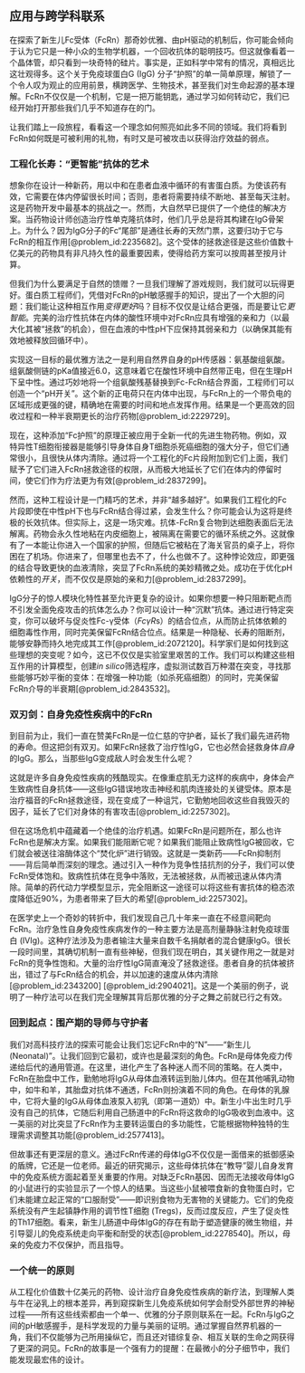 ## 应用与跨学科联系

在探索了新生儿Fc受体（FcRn）那奇妙优雅、由pH驱动的机制后，你可能会倾向于认为它只是一种小众的生物学机器，一个回收抗体的聪明技巧。但这就像看着一个晶体管，却只看到一块奇特的硅片。事实是，正如科学中常有的情况，真相远比这壮观得多。这个关于免疫球蛋白G (IgG) 分子“护照”的单一简单原理，解锁了一个令人叹为观止的应用前景，横跨医学、生物技术，甚至我们对生命起源的基本理解。FcRn不仅仅是一个机制，它是一把万能钥匙，通过学习如何转动它，我们已经开始打开那些我们几乎不知道存在的门。

让我们踏上一段旅程，看看这一个理念如何照亮如此多不同的领域。我们将看到FcRn如何既是可被利用的礼物，有时又是可被攻击以获得治疗效益的弱点。

### 工程化长寿：“更智能”抗体的艺术

想象你在设计一种新药，用以中和在患者血液中循环的有害蛋白质。为使该药有效，它需要在体内停留很长时间；否则，患者将需要持续不断地、甚至每天注射。这是药物开发中最基本的挑战之一。然而，大自然早已提供了一个绝佳的解决方案。当药物设计师创造治疗性单克隆抗体时，他们几乎总是将其构建在IgG骨架上。为什么？因为IgG分子的Fc“尾部”是通往长寿的天然门票，这要归功于它与FcRn的相互作用[@problem_id:2235682]。这个受体的拯救途径是这些价值数十亿美元的药物具有非凡持久性的最重要因素，使得给药方案可以按周甚至按月计算。

但我们为什么要满足于自然的馈赠？一旦我们理解了游戏规则，我们就可以玩得更好。蛋白质工程师们，凭借对FcRn的pH敏感握手的知识，提出了一个大胆的问题：我们能让这种相互作用*变得更好*吗？目标不仅仅是让结合更强，而是要让它*更智能*。完美的治疗性抗体在内体的酸性环境中对FcRn应具有增强的亲和力（以最大化其被“拯救”的机会），但在血液的中性pH下应保持其弱亲和力（以确保其能有效地被释放回循环中）。

实现这一目标的最优雅方法之一是利用自然界自身的pH传感器：氨基酸组氨酸。组氨酸侧链的$\text{pKa}$值接近$6.0$，这意味着它在酸性环境中自然带正电，但在生理pH下呈中性。通过巧妙地将一个组氨酸残基替换到Fc-FcRn结合界面，工程师们可以创造一个“pH开关”。这个新的正电荷只在内体中出现，与FcRn上的一个带负电的区域形成更强的键，精确地在需要的时间和地点发挥作用。结果是一个更高效的回收过程和一种半衰期更长的治疗药物[@problem_id:2229729]。

现在，这种添加“Fc护照”的原理正被应用于全新一代的先进生物药物。例如，双特异性T细胞衔接器是能够引导身体自身T细胞杀死癌细胞的强大分子，但它们通常很小，且很快从体内清除。通过将一个工程化的Fc片段附加到它们上面，我们赋予了它们进入FcRn拯救途径的权限，从而极大地延长了它们在体内的停留时间，使它们作为疗法更为有效[@problem_id:2837299]。

然而，这种工程设计是一门精巧的艺术，并非“越多越好”。如果我们工程化的Fc片段即使在中性pH下也与FcRn结合得过紧，会发生什么？你可能会认为这将是终极的长效抗体。但实际上，这是一场灾难。抗体-FcRn复合物到达细胞表面后无法解离。药物会永久性地粘在内皮细胞上，被隔离在需要它的循环系统之外。这就像有了一本能让你进入一个国家的护照，但随后它被粘在了海关官员的桌子上，将你困在了机场。你进来了，但哪里也去不了，什么也做不了。这种悖论效应，即更强的结合导致更快的血液清除，突显了FcRn系统的美妙精微之处。成功在于优化pH依赖性的*开关*，而不仅仅是原始的亲和力[@problem_id:2837299]。

IgG分子的惊人模块化特性甚至允许更复杂的设计。如果你想要一种只阻断靶点而不引发全面免疫攻击的抗体怎么办？你可以设计一种“沉默”抗体。通过进行特定突变，你可以破坏与促炎性Fc-γ受体（$Fc\gamma R$s）的结合位点，从而防止抗体依赖的细胞毒性作用，同时完美保留FcRn结合位点。结果是一种隐秘、长寿的阻断剂，能够安静而持久地完成其工作[@problem_id:2072120]。科学家们是如何找到这些理想的突变呢？如今，这已不仅仅是实验室里艰苦的工作。我们可以构建这些相互作用的计算模型，创建*in silico*筛选程序，虚拟测试数百万种潜在突变，寻找那些能够巧妙平衡的变体：在增强一种功能（如杀死癌细胞）的同时，完美保留FcRn介导的半衰期[@problem_id:2843532]。

### 双刃剑：自身免疫性疾病中的FcRn

到目前为止，我们一直在赞美FcRn是一位仁慈的守护者，延长了我们最先进药物的寿命。但这把剑有双刃。如果FcRn拯救了治疗性IgG，它也必然会拯救身体*自身*的IgG。那么，当那些IgG变成敌人时会发生什么呢？

这就是许多自身免疫性疾病的残酷现实。在像重症肌无力这样的疾病中，身体会产生致病性自身抗体——这些IgG错误地攻击神经和肌肉连接处的关键受体。原本是治疗福音的FcRn拯救途径，现在变成了一种诅咒，它勤勉地回收这些自我毁灭的因子，延长了它们对身体的有害攻击[@problem_id:2257302]。

但在这场危机中蕴藏着一个绝佳的治疗机遇。如果FcRn是问题所在，那么也许FcRn也是解决方案。如果我们能阻断它呢？如果我们能阻止致病性IgG被回收，它们就会被送往溶酶体这个“焚化炉”进行销毁。这就是一类新药——FcRn抑制剂——背后简单而深刻的理念。通过引入一种作为竞争性拮抗剂的分子，我们可以使FcRn受体饱和。致病性抗体在竞争中落败，无法被拯救，从而被迅速从体内清除。简单的药代动力学模型显示，完全阻断这一途径可以将这些有害抗体的稳态浓度降低近$90\%$，为患者带来了巨大的希望[@problem_id:2257302]。

在医学史上一个奇妙的转折中，我们发现自己几十年来一直在不经意间靶向FcRn。治疗急性自身免疫性疾病发作的一种主要方法是高剂量静脉注射免疫球蛋白 (IVIg)。这种疗法涉及为患者输注大量来自数千名捐献者的混合健康IgG。很长一段时间里，其确切机制一直有些神秘，但我们现在明白，其关键作用之一就是对FcRn的竞争性饱和。大量的治疗性IgG简直淹没了拯救途径。患者自身的抗体被挤出，错过了与FcRn结合的机会，并以加速的速度从体内清除[@problem_id:2343200] [@problem_id:2904021]。这是一个美丽的例子，说明了一种疗法可以在我们完全理解其背后那优雅的分子之舞之前就已行之有效。

### 回到起点：围产期的导师与守护者

我们对高科技疗法的探索可能会让我们忘记FcRn中的“N”——“新生儿(Neonatal)”。让我们回到它最初，或许也是最深刻的角色。FcRn是母体免疫力传递给后代的通用管道。在这里，进化产生了各种迷人而不同的策略。在人类中，FcRn在胎盘中工作，勤勉地将IgG从母体血液转运到胎儿体内。但在其他哺乳动物中，如牛和羊，其胎盘对抗体不通透，FcRn则扮演着不同的角色。在母体的乳腺中，它将大量的IgG从母体血液泵入初乳（即第一道奶）中。新生小牛出生时几乎没有自己的抗体，它随后利用自己肠道中的FcRn将这救命的IgG吸收到血液中。这一美丽的对比突显了FcRn作为主要转运蛋白的多功能性，它能根据物种独特的生理需求调整其功能[@problem_id:2577413]。

但故事还有更深层的意义。通过FcRn传递的母体IgG不仅仅是一面借来的抵御感染的盾牌，它还是一位老师。最近的研究揭示，这些母体抗体在“教导”婴儿自身发育中的免疫系统方面起着至关重要的作用。对缺乏FcRn基因、因而无法接收母体IgG的小鼠进行的实验显示了一个惊人的结果。当这些小鼠被喂食新的食物蛋白时，它们未能建立起正常的“口服耐受”——即识别食物为无害物的关键能力。它们的免疫系统没有产生起镇静作用的调节性T细胞 (Tregs)，反而过度反应，产生了促炎性的Th17细胞。看来，新生儿肠道中母体IgG的存在有助于塑造健康的微生物组，并引导婴儿的免疫系统走向平衡和耐受的状态[@problem_id:2278540]。所以，母亲的免疫力不仅保护，而且指导。

### 一个统一的原则

从工程化价值数十亿美元的药物、设计治疗自身免疫性疾病的新疗法，到理解人类与牛在泌乳上的根本差异，再到窥探新生儿免疫系统如何学会耐受外部世界的神秘过程——所有这些线索都由一个单一、优雅的分子原则联系在一起。FcRn与IgG之间的pH敏感握手，是科学发现的力量与美丽的证明。通过掌握自然界机器的一角，我们不仅能够为己所用操纵它，而且还对错综复杂、相互关联的生命之网获得了更深的洞见。FcRn的故事是一个强有力的提醒：在最微小的分子细节中，我们能发现最宏伟的设计。